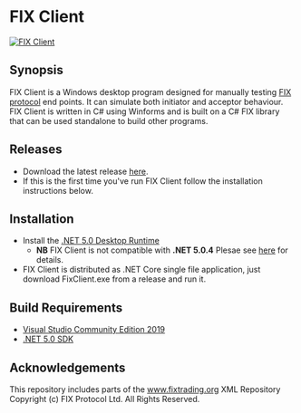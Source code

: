 # FIX Client

[![FIX Client](https://github.com/GaryHughes/FixClient/actions/workflows/dotnet.yml/badge.svg)](https://github.com/GaryHughes/FixClient/actions/workflows/dotnet.yml)

## Synopsis

FIX Client is a Windows desktop program designed for manually testing [FIX protocol](https://www.fixtrading.org/online-specification/) end points. It can simulate both initiator and acceptor behaviour. FIX Client is written in C# using Winforms and is built on a C# FIX library that can be used standalone to build other programs.

## Releases

* Download the latest release [here](https://github.com/GaryHughes/FixClient/releases/latest).
* If this is the first time you've run FIX Client follow the installation instructions below.

## Installation

* Install the [.NET 5.0 Desktop Runtime](https://dotnet.microsoft.com/download/dotnet/thank-you/runtime-desktop-5.0.5-windows-x64-installer)
    * **NB** FIX Client is not compatible with **.NET 5.0.4** Plesae see [here](https://github.com/GaryHughes/FixClient/issues/2) for details.  
* FIX Client is distributed as .NET Core single file application, just download FixClient.exe from a release and run it.

## Build Requirements

* [Visual Studio Community Edition 2019](https://visualstudio.microsoft.com/vs/community/)
* [.NET 5.0 SDK](https://dotnet.microsoft.com/download/dotnet/thank-you/sdk-5.0.202-windows-x64-installer)

## Acknowledgements

This repository includes parts of the www.fixtrading.org XML Repository Copyright (c) FIX Protocol Ltd. All Rights Reserved.
